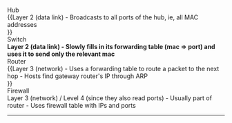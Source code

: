 Hub  
{{Layer 2 (data link) - Broadcasts to all ports of the hub, ie, all MAC addresses  
}}  
Switch  
**Layer 2 (data link) - Slowly fills in its forwarding table (mac => port) and uses it to send only the relevant mac**  
Router  
{{Layer 3 (network) - Uses a forwarding table to route a packet to the next hop - Hosts find gateway router's IP through ARP  
}}  
Firewall  
Layer 3 (network) / Level 4 (since they also read ports) - Usually part of router - Uses firewall table with IPs and ports

---
